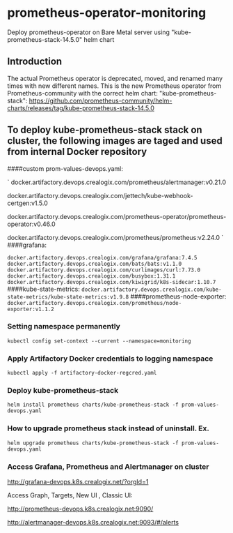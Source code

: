 # prometheus-operator-monitoring
Deploy prometheus-operator on Bare Metal server using "kube-prometheus-stack-14.5.0" helm chart

## Introduction
The actual Prometheus operator is deprecated, moved, and renamed many times with new different names.
This is the new Prometheus operator from Prometheus-community with the correct helm chart: "kube-prometheus-stack":
https://github.com/prometheus-community/helm-charts/releases/tag/kube-prometheus-stack-14.5.0

## To deploy kube-prometheus-stack stack on cluster, the following images are taged and used from internal Docker repository
####custom prom-values-devops.yaml:

`
docker.artifactory.devops.crealogix.com/prometheus/alertmanager:v0.21.0

docker.artifactory.devops.crealogix.com/jettech/kube-webhook-certgen:v1.5.0

docker.artifactory.devops.crealogix.com/prometheus-operator/prometheus-operator:v0.46.0

docker.artifactory.devops.crealogix.com/prometheus/prometheus:v2.24.0
`
####grafana:

`
docker.artifactory.devops.crealogix.com/grafana/grafana:7.4.5
docker.artifactory.devops.crealogix.com/bats/bats:v1.1.0
docker.artifactory.devops.crealogix.com/curlimages/curl:7.73.0
docker.artifactory.devops.crealogix.com/busybox:1.31.1
docker.artifactory.devops.crealogix.com/kiwigrid/k8s-sidecar:1.10.7
`
####kube-state-metrics:
`
docker.artifactory.devops.crealogix.com/kube-state-metrics/kube-state-metrics:v1.9.8
`
####prometheus-node-exporter:
`
docker.artifactory.devops.crealogix.com/prometheus/node-exporter:v1.1.2
`
### Setting namespace permanently
`kubectl config set-context --current --namespace=monitoring
`
### Apply Artifactory Docker credentials to logging namespace
`kubectl apply -f artifactory-docker-regcred.yaml
`
### Deploy kube-prometheus-stack
`helm install prometheus charts/kube-prometheus-stack -f prom-values-devops.yaml
`
### How to upgrade prometheus stack instead of uninstall. Ex.
`helm upgrade prometheus charts/kube-prometheus-stack -f prom-values-devops.yaml
`
### Access Grafana, Prometheus and Alertmanager on cluster
http://grafana-devops.k8s.crealogix.net/?orgId=1

Access Graph, Targets, New UI , Classic UI:

http://prometheus-devops.k8s.crealogix.net:9090/

http://alertmanager-devops.k8s.crealogix.net:9093/#/alerts

